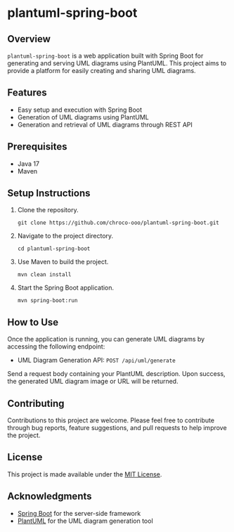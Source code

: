 # plantuml-spring-boot

## Overview
`plantuml-spring-boot` is a web application built with Spring Boot for generating and serving UML diagrams using PlantUML. This project aims to provide a platform for easily creating and sharing UML diagrams.

## Features
- Easy setup and execution with Spring Boot
- Generation of UML diagrams using PlantUML
- Generation and retrieval of UML diagrams through REST API

## Prerequisites
- Java 17
- Maven

## Setup Instructions
1. Clone the repository.
   ```
   git clone https://github.com/chroco-ooo/plantuml-spring-boot.git
   ```
2. Navigate to the project directory.
   ```
   cd plantuml-spring-boot
   ```
3. Use Maven to build the project.
   ```
   mvn clean install
   ```
4. Start the Spring Boot application.
   ```
   mvn spring-boot:run
   ```

## How to Use
Once the application is running, you can generate UML diagrams by accessing the following endpoint:

- UML Diagram Generation API: `POST /api/uml/generate`

Send a request body containing your PlantUML description. Upon success, the generated UML diagram image or URL will be returned.

## Contributing
Contributions to this project are welcome. Please feel free to contribute through bug reports, feature suggestions, and pull requests to help improve the project.

## License
This project is made available under the [MIT License](LICENSE).

## Acknowledgments
- [Spring Boot](https://spring.io/projects/spring-boot) for the server-side framework
- [PlantUML](http://plantuml.com/) for the UML diagram generation tool

